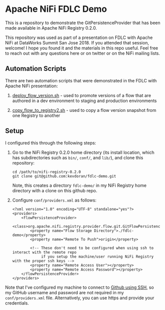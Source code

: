# Apache NiFi FDLC Demo

This is a repository to demonstrate the GitPersistenceProvider that has been made available in Apache NiFi Registry 0.2.0.

This repository was used as part of a presentation on FDLC with Apache NiFi at DataWorks Summit San Jose 2018. If you attended that session, welcome! I hope you found it and the materials in this repo useful. Feel free to reach out with any questions here or on twitter or on the NiFi mailing lists.

## Automation Scripts

There are two automation scripts that were demonstrated in the FDLC with Apache NiFi presentation:

1. [deploy_flow_version.sh](deploy_flow_version.sh) - used to promote versions of a flow that are authored in a dev environment to staging and production environments

2. [copy_flow_to_registry2.sh](copy_flow_to_registry2.sh) - used to copy a flow version snapshot from one Registry to another

## Setup

I configured this through the following steps:

1. Go to the NiFi Registry 0.2.0 home directory (its install location, which has subdirectories such as `bin/`, `conf/`, and `lib/`), and clone this repository:

    ```
    cd /path/to/nifi-registry-0.2.0
    git clone git@github.com:kevdoran/fdlc-demo.git
    ```

    Note, this creates a directory `fdlc-demo/` in my NiFi Registry home directory with a clone on this github repo.

2. Configure `conf/providers.xml` as follows:

    ```
    <?xml version="1.0" encoding="UTF-8" standalone="yes"?>
    <providers>
        <flowPersistenceProvider>
            <class>org.apache.nifi.registry.provider.flow.git.GitFlowPersistenceProvider</class>
            <property name="Flow Storage Directory">./fdlc-demo</property>
            <property name="Remote To Push">origin</property>
            
            <!-- These don't need to be configured when using ssh to interact with the remote repo
                 if you setup the machine/user running NiFi Registry with the proper ssh keys -->
            <property name="Remote Access User"></property>
            <property name="Remote Access Password"></property>
        </flowPersistenceProvider>
    </providers>
    ```

Note that I've configured my machine to connect to [Github using SSH](https://help.github.com/articles/connecting-to-github-with-ssh/), so my GitHub username and password are not required in my `conf/providers.xml` file. Alternatively, you can use https and provide your credentials.

